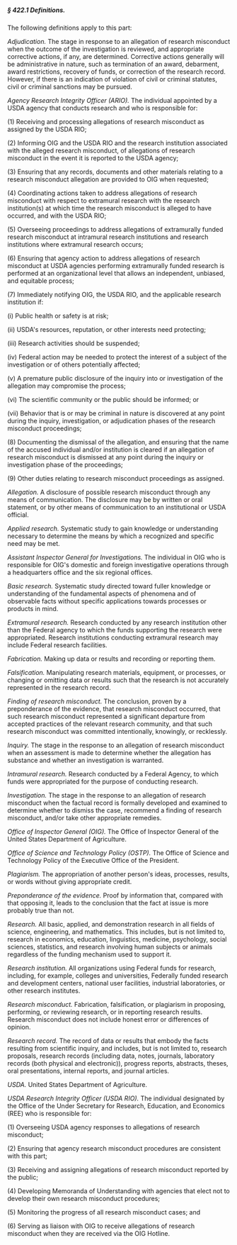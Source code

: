 ##### § 422.1 Definitions. #####

The following definitions apply to this part:

*Adjudication.* The stage in response to an allegation of research misconduct when the outcome of the investigation is reviewed, and appropriate corrective actions, if any, are determined. Corrective actions generally will be administrative in nature, such as termination of an award, debarment, award restrictions, recovery of funds, or correction of the research record. However, if there is an indication of violation of civil or criminal statutes, civil or criminal sanctions may be pursued.

*Agency Research Integrity Officer (ARIO).* The individual appointed by a USDA agency that conducts research and who is responsible for:

(1) Receiving and processing allegations of research misconduct as assigned by the USDA RIO;

(2) Informing OIG and the USDA RIO and the research institution associated with the alleged research misconduct, of allegations of research misconduct in the event it is reported to the USDA agency;

(3) Ensuring that any records, documents and other materials relating to a research misconduct allegation are provided to OIG when requested;

(4) Coordinating actions taken to address allegations of research misconduct with respect to extramural research with the research institution(s) at which time the research misconduct is alleged to have occurred, and with the USDA RIO;

(5) Overseeing proceedings to address allegations of extramurally funded research misconduct at intramural research institutions and research institutions where extramural research occurs;

(6) Ensuring that agency action to address allegations of research misconduct at USDA agencies performing extramurally funded research is performed at an organizational level that allows an independent, unbiased, and equitable process;

(7) Immediately notifying OIG, the USDA RIO, and the applicable research institution if:

(i) Public health or safety is at risk;

(ii) USDA's resources, reputation, or other interests need protecting;

(iii) Research activities should be suspended;

(iv) Federal action may be needed to protect the interest of a subject of the investigation or of others potentially affected;

(v) A premature public disclosure of the inquiry into or investigation of the allegation may compromise the process;

(vi) The scientific community or the public should be informed; or

(vii) Behavior that is or may be criminal in nature is discovered at any point during the inquiry, investigation, or adjudication phases of the research misconduct proceedings;

(8) Documenting the dismissal of the allegation, and ensuring that the name of the accused individual and/or institution is cleared if an allegation of research misconduct is dismissed at any point during the inquiry or investigation phase of the proceedings;

(9) Other duties relating to research misconduct proceedings as assigned.

*Allegation.* A disclosure of possible research misconduct through any means of communication. The disclosure may be by written or oral statement, or by other means of communication to an institutional or USDA official.

*Applied research.* Systematic study to gain knowledge or understanding necessary to determine the means by which a recognized and specific need may be met.

*Assistant Inspector General for Investigations.* The individual in OIG who is responsible for OIG's domestic and foreign investigative operations through a headquarters office and the six regional offices.

*Basic research.* Systematic study directed toward fuller knowledge or understanding of the fundamental aspects of phenomena and of observable facts without specific applications towards processes or products in mind.

*Extramural research.* Research conducted by any research institution other than the Federal agency to which the funds supporting the research were appropriated. Research institutions conducting extramural research may include Federal research facilities.

*Fabrication.* Making up data or results and recording or reporting them.

*Falsification.* Manipulating research materials, equipment, or processes, or changing or omitting data or results such that the research is not accurately represented in the research record.

*Finding of research misconduct.* The conclusion, proven by a preponderance of the evidence, that research misconduct occurred, that such research misconduct represented a significant departure from accepted practices of the relevant research community, and that such research misconduct was committed intentionally, knowingly, or recklessly.

*Inquiry.* The stage in the response to an allegation of research misconduct when an assessment is made to determine whether the allegation has substance and whether an investigation is warranted.

*Intramural research.* Research conducted by a Federal Agency, to which funds were appropriated for the purpose of conducting research.

*Investigation.* The stage in the response to an allegation of research misconduct when the factual record is formally developed and examined to determine whether to dismiss the case, recommend a finding of research misconduct, and/or take other appropriate remedies.

*Office of Inspector General (OIG).* The Office of Inspector General of the United States Department of Agriculture.

*Office of Science and Technology Policy (OSTP).* The Office of Science and Technology Policy of the Executive Office of the President.

*Plagiarism.* The appropriation of another person's ideas, processes, results, or words without giving appropriate credit.

*Preponderance of the evidence.* Proof by information that, compared with that opposing it, leads to the conclusion that the fact at issue is more probably true than not.

*Research.* All basic, applied, and demonstration research in all fields of science, engineering, and mathematics. This includes, but is not limited to, research in economics, education, linguistics, medicine, psychology, social sciences, statistics, and research involving human subjects or animals regardless of the funding mechanism used to support it.

*Research institution.* All organizations using Federal funds for research, including, for example, colleges and universities, Federally funded research and development centers, national user facilities, industrial laboratories, or other research institutes.

*Research misconduct.* Fabrication, falsification, or plagiarism in proposing, performing, or reviewing research, or in reporting research results. Research misconduct does not include honest error or differences of opinion.

*Research record.* The record of data or results that embody the facts resulting from scientific inquiry, and includes, but is not limited to, research proposals, research records (including data, notes, journals, laboratory records (both physical and electronic)), progress reports, abstracts, theses, oral presentations, internal reports, and journal articles.

*USDA.* United States Department of Agriculture.

*USDA Research Integrity Officer (USDA RIO).* The individual designated by the Office of the Under Secretary for Research, Education, and Economics (REE) who is responsible for:

(1) Overseeing USDA agency responses to allegations of research misconduct;

(2) Ensuring that agency research misconduct procedures are consistent with this part;

(3) Receiving and assigning allegations of research misconduct reported by the public;

(4) Developing Memoranda of Understanding with agencies that elect not to develop their own research misconduct procedures;

(5) Monitoring the progress of all research misconduct cases; and

(6) Serving as liaison with OIG to receive allegations of research misconduct when they are received via the OIG Hotline.